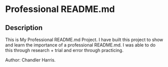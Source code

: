 # Professional   README.md

## Description

This is My Professional README.md Project. I have built this project to show and learn the importance of a professional README.md. I was able to do this through research + trial and error through practicing. 

Author: Chandler Harris.



